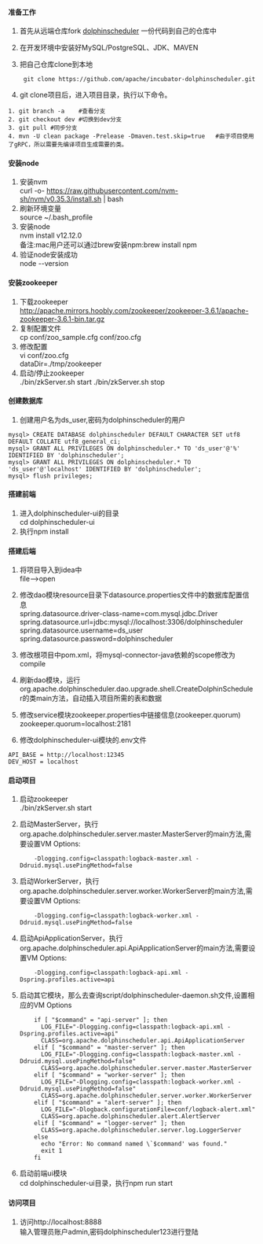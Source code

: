 #### 准备工作
1. 首先从远端仓库fork [dolphinscheduler](https://github.com/apache/incubator-dolphinscheduler) 一份代码到自己的仓库中
2. 在开发环境中安装好MySQL/PostgreSQL、JDK、MAVEN
3. 把自己仓库clone到本地

    ` git clone https://github.com/apache/incubator-dolphinscheduler.git`
    
4. git clone项目后，进入项目目录，执行以下命令。
```
1. git branch -a    #查看分支
2. git checkout dev #切换到dev分支
3. git pull #同步分支
4. mvn -U clean package -Prelease -Dmaven.test.skip=true   #由于项目使用了gRPC，所以需要先编译项目生成需要的类。
```
#### 安装node
1. 安装nvm  
curl -o- https://raw.githubusercontent.com/nvm-sh/nvm/v0.35.3/install.sh | bash
2. 刷新环境变量  
 source ~/.bash_profile
3. 安装node  
nvm install v12.12.0  
备注:mac用户还可以通过brew安装npm:brew install npm
4. 验证node安装成功  
 node --version  
 


#### 安装zookeeper  
1. 下载zookeeper  
http://apache.mirrors.hoobly.com/zookeeper/zookeeper-3.6.1/apache-zookeeper-3.6.1-bin.tar.gz
2. 复制配置文件  
cp conf/zoo_sample.cfg conf/zoo.cfg
3. 修改配置  
vi conf/zoo.cfg  
dataDir=./tmp/zookeeper
4. 启动/停止zookeeper  
./bin/zkServer.sh start
./bin/zkServer.sh stop

#### 创建数据库
1. 创建用户名为ds_user,密码为dolphinscheduler的用户  
```
mysql> CREATE DATABASE dolphinscheduler DEFAULT CHARACTER SET utf8 DEFAULT COLLATE utf8_general_ci;
mysql> GRANT ALL PRIVILEGES ON dolphinscheduler.* TO 'ds_user'@'%' IDENTIFIED BY 'dolphinscheduler';
mysql> GRANT ALL PRIVILEGES ON dolphinscheduler.* TO 'ds_user'@'localhost' IDENTIFIED BY 'dolphinscheduler';
mysql> flush privileges;

```

#### 搭建前端
1. 进入dolphinscheduler-ui的目录  
cd dolphinscheduler-ui
2. 执行npm install  


#### 搭建后端
1. 将项目导入到idea中  
file-->open
2. 修改dao模块resource目录下datasource.properties文件中的数据库配置信息      
spring.datasource.driver-class-name=com.mysql.jdbc.Driver
spring.datasource.url=jdbc:mysql://localhost:3306/dolphinscheduler
spring.datasource.username=ds_user
spring.datasource.password=dolphinscheduler  

3. 修改根项目中pom.xml，将mysql-connector-java依赖的scope修改为compile  

4. 刷新dao模块，运行org.apache.dolphinscheduler.dao.upgrade.shell.CreateDolphinScheduler的类main方法，自动插入项目所需的表和数据  

5. 修改service模块zookeeper.properties中链接信息(zookeeper.quorum)    
 zookeeper.quorum=localhost:2181
 
6. 修改dolphinscheduler-ui模块的.env文件  
```
API_BASE = http://localhost:12345
DEV_HOST = localhost
``` 
#### 启动项目
1. 启动zookeeper   
./bin/zkServer.sh start
2. 启动MasterServer，执行org.apache.dolphinscheduler.server.master.MasterServer的main方法,需要设置VM Options:  
   ```
       -Dlogging.config=classpath:logback-master.xml -Ddruid.mysql.usePingMethod=false
   ```

3. 启动WorkerServer，执行org.apache.dolphinscheduler.server.worker.WorkerServer的main方法,需要设置VM Options:  
   ```
       -Dlogging.config=classpath:logback-worker.xml -Ddruid.mysql.usePingMethod=false
   ```

4. 启动ApiApplicationServer，执行org.apache.dolphinscheduler.api.ApiApplicationServer的main方法,需要设置VM Options:   
   ```
       -Dlogging.config=classpath:logback-api.xml -Dspring.profiles.active=api
   ```
   
5. 启动其它模块，那么去查询script/dolphinscheduler-daemon.sh文件,设置相应的VM Options  
   ```
       if [ "$command" = "api-server" ]; then
         LOG_FILE="-Dlogging.config=classpath:logback-api.xml -Dspring.profiles.active=api"
         CLASS=org.apache.dolphinscheduler.api.ApiApplicationServer
       elif [ "$command" = "master-server" ]; then
         LOG_FILE="-Dlogging.config=classpath:logback-master.xml -Ddruid.mysql.usePingMethod=false"
         CLASS=org.apache.dolphinscheduler.server.master.MasterServer
       elif [ "$command" = "worker-server" ]; then
         LOG_FILE="-Dlogging.config=classpath:logback-worker.xml -Ddruid.mysql.usePingMethod=false"
         CLASS=org.apache.dolphinscheduler.server.worker.WorkerServer
       elif [ "$command" = "alert-server" ]; then
         LOG_FILE="-Dlogback.configurationFile=conf/logback-alert.xml"
         CLASS=org.apache.dolphinscheduler.alert.AlertServer
       elif [ "$command" = "logger-server" ]; then
         CLASS=org.apache.dolphinscheduler.server.log.LoggerServer
       else
         echo "Error: No command named \`$command' was found."
         exit 1
       fi
   ```
6. 启动前端ui模块  
cd dolphinscheduler-ui目录，执行npm run start

#### 访问项目
1. 访问http://localhost:8888  
输入管理员账户admin,密码dolphinscheduler123进行登陆

